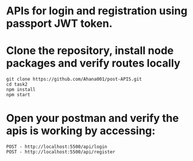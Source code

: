 # APIs for login and registration using passport JWT token.

# Clone the repository, install node packages and verify routes locally

    git clone https://github.com/Ahana001/post-APIS.git
    cd task2
    npm install
    npm start
    
# Open your postman and verify the apis is working by accessing:
    POST - http://localhost:5500/api/login
    POST - http://localhost:5500/api/register
